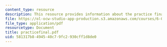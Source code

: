 ```yaml
---
content_type: resource
description: This resource provides information about the practice final exam.
file: https://ol-ocw-studio-app-production.s3.amazonaws.com/courses/6-046j-introduction-to-algorithms-sma-5503-fall-2005/581317b8494540c79fc2930cff1d8de0_practicefinal.pdf
file_type: application/pdf
resourcetype: Document
title: practicefinal.pdf
uid: 581317b8-4945-40c7-9fc2-930cff1d8de0
---
```

